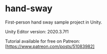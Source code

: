 # hand-sway
 First-person hand sway sample project in Unity.
 
 Unity Editor version: 2020.3.7f1
 
 Tutorial available for free on Patreon: [https://www.patreon.com/posts/51083982]

